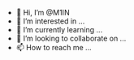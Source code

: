 - 👋 Hi, I’m @M1IN
- 👀 I’m interested in ...
- 🌱 I’m currently learning ...
- 💞️ I’m looking to collaborate on ...
- 📫 How to reach me ...

<!---
M1IN/M1IN is a ✨ special ✨ repository because its `README.md` (this file) appears on your GitHub profile.
You can click the Preview link to take a look at your changes.
--->
